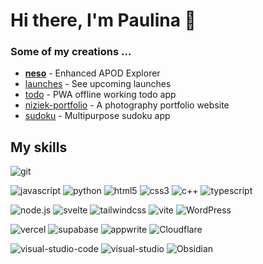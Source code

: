 # Hi there, I'm Paulina 👋

### Some of my creations ...

- **[neso](https://neso.vercel.app/)** - Enhanced APOD Explorer
- [launches](https://perseid.vercel.app/launches) - See upcoming launches
- [todo](https://paulinek13.github.io/todo/) - PWA offline working todo app
- [niziek-portfolio](https://niziek-portfolio.pages.dev/) - A photography portfolio website
- [sudoku](https://github.com/paulinek13/sudoku) - Multipurpose sudoku app

## My skills

![git](https://img.shields.io/badge/git-000?style=for-the-badge&logo=git)

![javascript](https://img.shields.io/badge/javascript-000?style=for-the-badge&logo=javascript)
![python](https://img.shields.io/badge/python-000?style=for-the-badge&logo=python)
![html5](https://img.shields.io/badge/html5-000?style=for-the-badge&logo=html5)
![css3](https://img.shields.io/badge/css3-000?style=for-the-badge&logo=css3)
![c++](https://img.shields.io/badge/c++-000?style=for-the-badge&logo=c%2B%2B)
![typescript](https://img.shields.io/badge/typescript-000?style=for-the-badge&logo=typescript)

![node.js](https://img.shields.io/badge/node.js-000?style=for-the-badge&logo=node.js)
![svelte](https://img.shields.io/badge/svelte-000?style=for-the-badge&logo=svelte)
![tailwindcss](https://img.shields.io/badge/tailwindcss-000?style=for-the-badge&logo=tailwindcss)
![vite](https://img.shields.io/badge/vite-000?style=for-the-badge&logo=vite)
![WordPress](https://img.shields.io/badge/WordPress-000?style=for-the-badge&logo=WordPress)

![vercel](https://img.shields.io/badge/vercel-000?style=for-the-badge&logo=vercel)
![supabase](https://img.shields.io/badge/supabase-000?style=for-the-badge&logo=supabase)
![appwrite](https://img.shields.io/badge/appwrite-000?style=for-the-badge&logo=appwrite)
![Cloudflare](https://img.shields.io/badge/Cloudflare-000?style=for-the-badge&logo=Cloudflare)

![visual-studio-code](https://img.shields.io/badge/Visual%20Studio%20Code-000?style=for-the-badge&logo=visual-studio-code)
![visual-studio](https://img.shields.io/badge/Visual%20Studio-000?style=for-the-badge&logo=visual-studio)
![Obsidian](https://img.shields.io/badge/Obsidian-000?style=for-the-badge&logo=Obsidian)
